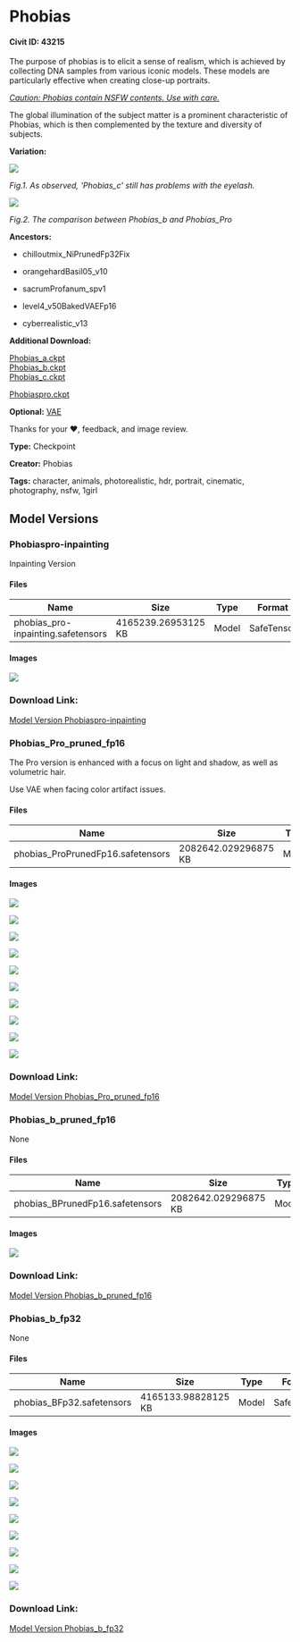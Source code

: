 # Phobias

#### Civit ID: 43215

<p>The purpose of phobias is to elicit a sense of realism, which is achieved by collecting DNA samples from various iconic models. These models are particularly effective when creating close-up portraits.</p><p><em><u>Caution: Phobias contain NSFW contents. Use with care.</u></em></p><p>The global illumination of the subject matter is a prominent characteristic of Phobias, which is then complemented by the texture and diversity of subjects.</p><p></p><p><strong>Variation:</strong></p><img src="https://imagecache.civitai.com/xG1nkqKTMzGDvpLrqFT7WA/db1838f8-371c-4226-98a2-c72d10586e00/width=525/db1838f8-371c-4226-98a2-c72d10586e00.jpeg" /><p><em>Fig.1. As observed, 'Phobias_c' still has problems with the eyelash.</em></p><img src="https://imagecache.civitai.com/xG1nkqKTMzGDvpLrqFT7WA/88a2aa08-bee1-4f01-b2e3-5fb8f2121100/width=525/88a2aa08-bee1-4f01-b2e3-5fb8f2121100.jpeg" /><p><em>Fig.2. The comparison between Phobias_b and Phobias_Pro</em></p><p><strong>Ancestors:</strong></p><ul><li><p>chilloutmix_NiPrunedFp32Fix</p></li><li><p>orangehardBasil05_v10</p></li><li><p>sacrumProfanum_spv1</p></li><li><p>level4_v50BakedVAEFp16</p></li><li><p>cyberrealistic_v13</p></li></ul><p><strong>Additional Download:</strong></p><p><a target="_blank" rel="ugc" href="https://huggingface.co/Phobias/Phobias/blob/main/Phobias_a.ckpt">Phobias_a.ckpt</a><br /><a target="_blank" rel="ugc" href="https://huggingface.co/Phobias/Phobias/blob/main/Phobias_b.ckpt">Phobias_b.ckpt</a><br /><a target="_blank" rel="ugc" href="https://huggingface.co/Phobias/Phobias/blob/main/Phobias_c.ckpt">Phobias_c.ckpt</a></p><p><a rel="ugc" href="https://huggingface.co/Phobias/Phobias/blob/main/PhobiasPro-fp32.ckpt">Phobiaspro.ckpt</a></p><p></p><p><strong>Optional:</strong> <a target="_blank" rel="ugc" href="https://huggingface.co/Phobias/Phobias/blob/main/vae-ft-mse-840000-ema-pruned.safetensors">VAE</a></p><p></p><p>Thanks for your ❤, feedback, and image review.</p>

**Type:** Checkpoint

**Creator:** Phobias

**Tags:** character, animals, photorealistic, hdr, portrait, cinematic, photography, nsfw, 1girl

## Model Versions

### Phobiaspro-inpainting

<p>Inpainting Version</p>

#### Files

| Name | Size | Type | Format | Download Url | AutoV1 | AutoV2 | SHA256 | CRC32 | BLAKE3 |
| --- | --- | --- | --- | --- | --- | --- | --- | --- | --- |
| phobias_pro-inpainting.safetensors | 4165239.26953125 KB | Model | SafeTensor | https://civitai.com/api/download/models/66381 | 533CC1EC | EE0AD4C8D3 | EE0AD4C8D3B6C7E566470E065753D8BDF113139175AFB90640998D62CB54EA3E | 5E5C2263 | 64E223AA0983F729E8EBFB637F5C79AABDF0E1260F753C8CC0525BCFD027873D |

#### Images

<p><img src="https://image.civitai.com/xG1nkqKTMzGDvpLrqFT7WA/6b3bb623-df1a-46c9-94e6-91f34c1d7dc4/width=450/736430.jpeg" /></p>

### Download Link:

[Model Version Phobiaspro-inpainting](https://civitai.com/api/download/models/66381)

### Phobias_Pro_pruned_fp16

<p>The Pro version is enhanced with a focus on light and shadow, as well as volumetric hair.</p><p>Use VAE when facing color artifact issues.</p>

#### Files

| Name | Size | Type | Format | Download Url | AutoV1 | AutoV2 | SHA256 | CRC32 | BLAKE3 |
| --- | --- | --- | --- | --- | --- | --- | --- | --- | --- |
| phobias_ProPrunedFp16.safetensors | 2082642.029296875 KB | Model | SafeTensor | https://civitai.com/api/download/models/58029 | 3B313A1D | FA30FCF404 | FA30FCF404D175FFF1249F5AA595F6661E203E3B78FEC6092A7641C76169EAAB | 8F6EECBF | E451268779A4C4D2E2BF7829913F4E496EAA422F1F1698D7923CFA62B30009BA |

#### Images

<p><img src="https://image.civitai.com/xG1nkqKTMzGDvpLrqFT7WA/829565fe-a74e-418d-4a23-c9e106f82a00/width=450/635173.jpeg" /></p>

<p><img src="https://image.civitai.com/xG1nkqKTMzGDvpLrqFT7WA/0c9d8051-9b63-472d-9c74-e8d9da3bbe0d/width=450/784314.jpeg" /></p>

<p><img src="https://image.civitai.com/xG1nkqKTMzGDvpLrqFT7WA/663b98ae-b2d4-490c-5ee2-ea15092b7f00/width=450/631154.jpeg" /></p>

<p><img src="https://image.civitai.com/xG1nkqKTMzGDvpLrqFT7WA/628a4b81-1dd4-45a3-55ce-42358cbf4d00/width=450/631089.jpeg" /></p>

<p><img src="https://image.civitai.com/xG1nkqKTMzGDvpLrqFT7WA/e3e5ffc5-3ded-4175-c9d9-4367a663e700/width=450/631152.jpeg" /></p>

<p><img src="https://image.civitai.com/xG1nkqKTMzGDvpLrqFT7WA/8da3e806-7577-4dc1-7921-ac6289cfb600/width=450/631153.jpeg" /></p>

<p><img src="https://image.civitai.com/xG1nkqKTMzGDvpLrqFT7WA/d96e009c-738d-4fa7-ad56-a1376ed4e756/width=450/675168.jpeg" /></p>

<p><img src="https://image.civitai.com/xG1nkqKTMzGDvpLrqFT7WA/68b673d9-e410-4dd7-816c-27235b3e3e7f/width=450/675167.jpeg" /></p>

<p><img src="https://image.civitai.com/xG1nkqKTMzGDvpLrqFT7WA/56c1879b-628a-451d-a9a4-07cc9dcfa599/width=450/769617.jpeg" /></p>

<p><img src="https://image.civitai.com/xG1nkqKTMzGDvpLrqFT7WA/2d96bb38-b05b-4fbc-9d5f-846dd1ec6a57/width=450/769648.jpeg" /></p>

### Download Link:

[Model Version Phobias_Pro_pruned_fp16](https://civitai.com/api/download/models/58029)

### Phobias_b_pruned_fp16

None

#### Files

| Name | Size | Type | Format | Download Url | AutoV1 | AutoV2 | SHA256 | CRC32 | BLAKE3 |
| --- | --- | --- | --- | --- | --- | --- | --- | --- | --- |
| phobias_BPrunedFp16.safetensors | 2082642.029296875 KB | Model | SafeTensor | https://civitai.com/api/download/models/48755 | 19008481 | CE505D9A82 | CE505D9A821979233D8B98801E61990B1CC59C1D5C000B29BA81329C1E0453CC | 1F87124D | 4E2F90100ECF42646DEE693B85732E9AF20B7F94637E82B7858D3089F5995F8B |

#### Images

<p><img src="https://image.civitai.com/xG1nkqKTMzGDvpLrqFT7WA/4fa49794-7dde-4a4a-8978-d66f3aba0600/width=450/523527.jpeg" /></p>

### Download Link:

[Model Version Phobias_b_pruned_fp16](https://civitai.com/api/download/models/48755)

### Phobias_b_fp32

None

#### Files

| Name | Size | Type | Format | Download Url | AutoV1 | AutoV2 | SHA256 | CRC32 | BLAKE3 |
| --- | --- | --- | --- | --- | --- | --- | --- | --- | --- |
| phobias_BFp32.safetensors | 4165133.98828125 KB | Model | SafeTensor | https://civitai.com/api/download/models/47863 | 6B7E4C20 | 5D29BEB625 | 5D29BEB625F82E9C335EC0FBE27BDB096081C1CBF64A9C1C40CAF1E4CBDF6BA7 | 8130A95E | E5186D13CB1EEC6251028BB4650C34D2705FC2C1FE4E30809386A89C3480BF4B |

#### Images

<p><img src="https://image.civitai.com/xG1nkqKTMzGDvpLrqFT7WA/6a71a82c-49e7-411b-531e-d09dc2a90300/width=450/515216.jpeg" /></p>

<p><img src="https://image.civitai.com/xG1nkqKTMzGDvpLrqFT7WA/0d86f4f8-fa22-4cf8-4dfa-f169f08ecc00/width=450/518806.jpeg" /></p>

<p><img src="https://image.civitai.com/xG1nkqKTMzGDvpLrqFT7WA/01c5010f-2cd5-43c0-ecd5-c9a4a43ccc00/width=450/515245.jpeg" /></p>

<p><img src="https://image.civitai.com/xG1nkqKTMzGDvpLrqFT7WA/27da3697-bf23-42f9-6766-7c92c765dd00/width=450/515925.jpeg" /></p>

<p><img src="https://image.civitai.com/xG1nkqKTMzGDvpLrqFT7WA/dd284d20-9578-4a6b-9f85-7b1770c86e00/width=450/515926.jpeg" /></p>

<p><img src="https://image.civitai.com/xG1nkqKTMzGDvpLrqFT7WA/8e5566ed-3958-4917-111d-ed337c1fd500/width=450/515927.jpeg" /></p>

<p><img src="https://image.civitai.com/xG1nkqKTMzGDvpLrqFT7WA/318c3fee-31cb-4ea7-8d08-7c5f81c73e00/width=450/518724.jpeg" /></p>

<p><img src="https://image.civitai.com/xG1nkqKTMzGDvpLrqFT7WA/fc3f40e4-7baf-4ab5-1955-88116b216900/width=450/518765.jpeg" /></p>

<p><img src="https://image.civitai.com/xG1nkqKTMzGDvpLrqFT7WA/31d7c2fb-ca91-44f0-7ffb-f76db415a900/width=450/518940.jpeg" /></p>

### Download Link:

[Model Version Phobias_b_fp32](https://civitai.com/api/download/models/47863)

